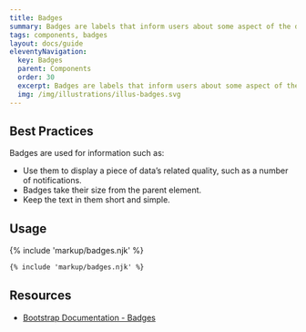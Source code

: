 ```yaml
---
title: Badges
summary: Badges are labels that inform users about some aspect of the data, such as the count of related items.
tags: components, badges
layout: docs/guide
eleventyNavigation:
  key: Badges
  parent: Components
  order: 30
  excerpt: Badges are labels that inform users about some aspect of the data, such as the count of related items.
  img: /img/illustrations/illus-badges.svg
---
```

  
## Best Practices

Badges are used for information such as:

- Use them to display a piece of data’s related quality, such as a number of notifications.
- Badges take their size from the parent element.
- Keep the text in them short and simple.

## Usage

{% include 'markup/badges.njk' %}

``` html
{% include 'markup/badges.njk' %}
```

## Resources
* <a href="https://getbootstrap.com/docs/4.5/components/badge/" target="_blank">Bootstrap Documentation - Badges</a>
